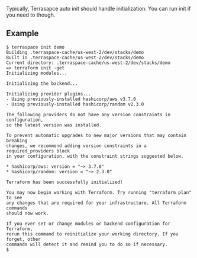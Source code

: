 Typically, Terrasapce auto init should handle initialization. You can run init if you need to though.

## Example

    $ terraspace init demo
    Building .terraspace-cache/us-west-2/dev/stacks/demo
    Built in .terraspace-cache/us-west-2/dev/stacks/demo
    Current directory: .terraspace-cache/us-west-2/dev/stacks/demo
    => terraform init -get
    Initializing modules...

    Initializing the backend...

    Initializing provider plugins...
    - Using previously-installed hashicorp/aws v3.7.0
    - Using previously-installed hashicorp/random v2.3.0

    The following providers do not have any version constraints in configuration,
    so the latest version was installed.

    To prevent automatic upgrades to new major versions that may contain breaking
    changes, we recommend adding version constraints in a required_providers block
    in your configuration, with the constraint strings suggested below.

    * hashicorp/aws: version = "~> 3.7.0"
    * hashicorp/random: version = "~> 2.3.0"

    Terraform has been successfully initialized!

    You may now begin working with Terraform. Try running "terraform plan" to see
    any changes that are required for your infrastructure. All Terraform commands
    should now work.

    If you ever set or change modules or backend configuration for Terraform,
    rerun this command to reinitialize your working directory. If you forget, other
    commands will detect it and remind you to do so if necessary.
    $